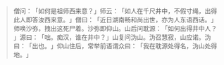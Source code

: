 > 僧问：​「如何是祖师西来意？​」师云：​「如人在千尺井中，不假寸绳，出得此人即答汝西来意。​」僧曰：​「近日湖南畅和尚出世，亦为人东语西话。​」师唤沙弥，拽出这死尸着。沙弥即仰山。山后问耽源：​「如何出得井中人？​」源曰：​「咄。痴汉，谁在井中？​」山复问沩山。沩召慧寂，山应诺。沩曰：​「出也。​」仰山住后，常举前语谓众曰：​「我在耽源处得名，沩山处得地。​」


